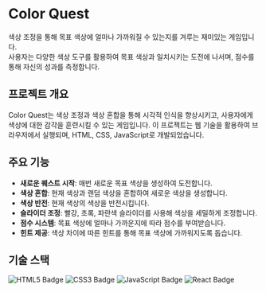 # Color Quest

 색상 조정을 통해 목표 색상에 얼마나 가까워질 수 있는지를 겨루는 재미있는 게임입니다.<br> 
 사용자는 다양한 색상 도구를 활용하여 목표 색상과 일치시키는 도전에 나서며, 점수를 통해 자신의 성과를 측정합니다.

## 프로젝트 개요

Color Quest는 색상 조정과 색상 혼합을 통해 시각적 인식을 향상시키고, 사용자에게 색상에 대한 감각을 훈련시킬 수 있는 게임입니다. 이 프로젝트는 웹 기술을 활용하여 브라우저에서 실행되며, HTML, CSS, JavaScript로 개발되었습니다.

## 주요 기능

- **새로운 퀘스트 시작**: 매번 새로운 목표 색상을 생성하여 도전합니다.
- **색상 혼합**: 현재 색상과 랜덤 색상을 혼합하여 새로운 색상을 생성합니다.
- **색상 반전**: 현재 색상의 색상을 반전시킵니다.
- **슬라이더 조정**: 빨강, 초록, 파란색 슬라이더를 사용해 색상을 세밀하게 조정합니다.
- **점수 시스템**: 목표 색상에 얼마나 가까운지에 따라 점수를 부여받습니다.
- **힌트 제공**: 색상 차이에 따른 힌트를 통해 목표 색상에 가까워지도록 돕습니다.

## 기술 스택
<!-- HTML, CSS, JavaScript, React 기술 스택 배지 -->
<p>
    <img src="https://img.shields.io/badge/HTML5-E34F26?style=for-the-badge&logo=html5&logoColor=white" alt="HTML5 Badge">
    <img src="https://img.shields.io/badge/CSS3-1572B6?style=for-the-badge&logo=css3&logoColor=white" alt="CSS3 Badge">
    <img src="https://img.shields.io/badge/JavaScript-F7DF1E?style=for-the-badge&logo=javascript&logoColor=black" alt="JavaScript Badge">
    <img src="https://img.shields.io/badge/React-61DAFB?style=for-the-badge&logo=react&logoColor=white" alt="React Badge">
</p>
